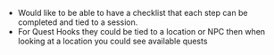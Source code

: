 - Would like to be able to have a checklist that each step can be completed and tied to a session.
- For Quest Hooks they could be tied to a location or NPC then when looking at a location you could see available quests